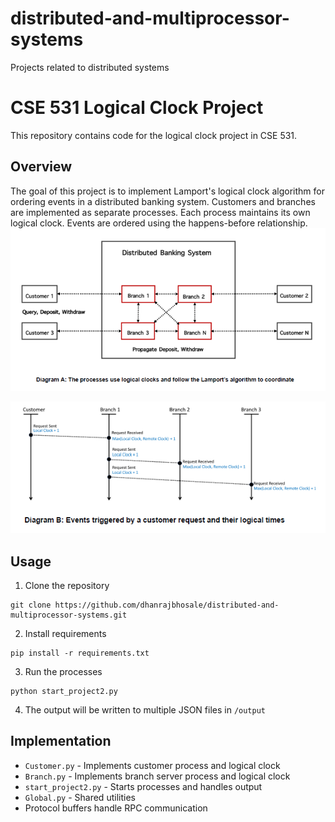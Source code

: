 # distributed-and-multiprocessor-systems
Projects related to distributed systems

# CSE 531 Logical Clock Project

This repository contains code for the logical clock project in CSE 531. 

## Overview

The goal of this project is to implement Lamport's logical clock algorithm for ordering events in a distributed banking system. 
Customers and branches are implemented as separate processes. Each process maintains its own logical clock. Events are ordered using the happens-before relationship.
![visualization](https://github.com/dhanrajbhosale/distributed-and-multiprocessor-systems/blob/c7497d1d02d8dac0bf98ae59950e35c1394a69e6/Project2/image1.png?raw=true)

![visualization](https://github.com/dhanrajbhosale/distributed-and-multiprocessor-systems/blob/c7497d1d02d8dac0bf98ae59950e35c1394a69e6/Project2/image2.png?raw=true)
## Usage

1. Clone the repository

```
git clone https://github.com/dhanrajbhosale/distributed-and-multiprocessor-systems.git
```

2. Install requirements

```
pip install -r requirements.txt
```

3. Run the processes

```
python start_project2.py
```

4. The output will be written to multiple JSON files in `/output`

## Implementation 

- `Customer.py` - Implements customer process and logical clock
- `Branch.py` - Implements branch server process and logical clock
- `start_project2.py` - Starts processes and handles output
- `Global.py` - Shared utilities
- Protocol buffers handle RPC communication
